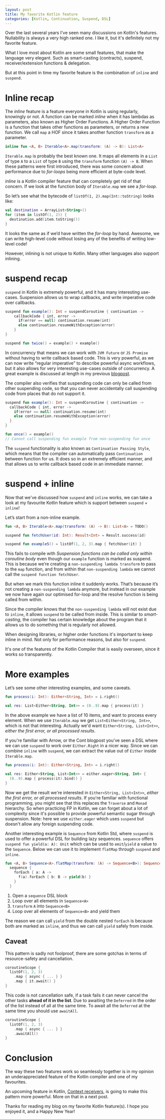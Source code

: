 ```yaml
---
layout: post
title: My favorite Kotlin feature
categories: [Kotlin, Continuation, Suspend, DSL]
---
```

Over the last several years I've seen many discussions on Kotlin's features.
Nullability is always a very high ranked one. I like it, but it's definitely not my favorite feature.

What I love most about Kotlin are some small features, that make the language very elegant. 
Such as smart-casting (contracts), suspend, receiver/extension functions & delegation.
 
But at this point in time my favorite feature is the combination of `inline` and `suspend`.

# Inline recap

The _inline_ feature is a feature everyone in Kotlin is using regularly, knowingly or not.
A function can be marked _inline_ when it has lambdas as parameters, also known as Higher Order Functions.
A Higher Order Function is a function that takes other functions as parameters, or returns a new function. We call `map` a HOF since it takes another function `transform` as a parameter. 

```kotlin
inline fun <A, B> Iterable<A>.map(transform: (A) -> B): List<A>
```

`Iterable.map` is probably the best known one.
It maps all elements in a `List` of type `A` to a `List` of type `B` using the `transform` function `(A) -> B`.
When these patterns were first introduced, there was some concern about performance due to _for-loops_ being more efficient at byte-code level.

_inline_ is a Kotlin compiler feature that can completely get rid of that concern. If we look at the function body of `Iterable.map` we see a _for-loop_.

So let’s see what the bytecode of `listOf(1, 2).map(Int::toString)` looks like:

```kotlin
val destination = ArrayList<String>()
for (item in listOf(1, 2)) {
  destination.add(item.toString())
}  
```

It looks the same as if we’d have written the _for-loop_ by hand. Awesome, we can write high-level code without losing any of the benefits of writing low-level code!

However, inlining is not unique to Kotlin. Many other languages also support inlining.

# suspend recap

`suspend` in Kotlin is extremely powerful, and it has many interesting use-cases.
Suspension allows us to wrap callbacks, and write imperative code over callbacks.

```kotlin
suspend fun example(): Int = suspendCoroutine { continuation ->
    callbackCode { int, error ->
      if(error == null) continuation.resume(int)
      else continuation.resumeWithException(error)
    }
}

suspend fun twice() = example() + example()
```

In concurrency that means we can work with `JVM Future` or `JS Promise` without having to write callback based code.
This is very powerful, as we can now write “regular imperative” to describe powerful async workflows,
but it also allows for very interesting use-cases outside of concurrency.
A great example is discussed at length in my previous [blogpost](here). 

The compiler also verifies that suspending code can only be called from other suspending code, so that you can never accidentally call suspending code from places that do not support it.

```kotlin
suspend fun example(): Int = suspendCoroutine { continuation ->
  callbackCode { int, error ->
    if(error == null) continuation.resume(int)
    else continuation.resumeWithException(error)
  }
}

fun once() = example()
// Cannot call suspending fun example from non-suspending fun once
```

The `suspend` functionality is also known as `Continuation Passing Style`, which means that the compiler can automatically pass `Continuation` between function for us.
It does so in an extremely efficient manner, and that allows us to write callback based code in an immediate manner.

# suspend + inline

Now that we've discussed how `suspend` and `inline` works,
we can take a look at my favourite Kotlin feature which is support between `suspend` + `inline`!

Let’s start from a non-inline example.

```kotlin
fun <A, B> Iterable<A>.map(transform: (A) -> B): List<A> = TODO()

suspend fun fetchUser(id: Int): Result<Int> = Result.success(id)

suspend fun example5() = listOf(1, 2, 3).map { fetchUser(it) }
```

This fails to compile with _Suspension functions can be called only within coroutine body_ even though our `example` function is marked as suspend.
This is because we’re creating a `non-suspending lambda transform` to pass to the `map` function,
and from within that `non-suspending lambda` we cannot call the `suspend function fetchUser`.

But when we mark this function inline it suddenly works.
That’s because it’s not creating a `non-suspending lambda` anymore, but instead in our example we now have again our optimised for-loop and the resolve function is being called from within.

Since the compiler knows that the `non-suspending lambda` will not exist due to `inline`, it allows `suspend` to be called from inside.
This is similar to _smart-casting_, the compiler has certain knowledge about the program that it allows us to do something that is regularly not allowed.

When designing libraries, or higher order functions it's important to keep inline in mind.
Not only for performance reasons, but also for `suspend`.

It's one of the features of the Kotlin Compiler that is easily overseen, since it works so transparently.

# More examples

Let’s see some other interesting examples, and some caveats.

```kotlin
fun process(i: Int): Either<String, Int> = i.right()

val res: List<Either<String, Int>> = (0..9).map { process(it) }
```

In the above example we have a list of 10 items, and want to process every element.
When we use `Iterable.map` we get `List<Either<String, Int>>`, which is not that interesting.
Actually we'd want `Either<String, List<Int>>`, _either the first error, or all processed results_.

If you're familiar with Arrow, or the Cont blogpost you've seen a DSL where we can use `suspend` to work over `Either.Right` in a nicer way.
Since we can combine `inline` with `suspend`, we can extract the value out of `Either` inside `Iterable.map`.

```kotlin
fun process(i: Int): Either<String, Int> = i.right()

val res: Either<String, List<Int>> = either.eager<String, Int> {
  (0..9).map { process(it).bind() }
}
```

Now we get the result we're interested in `Either<String, List<Int>>`, _either the first error, or all processed results_.
If you're familiar with functional programming, you might see that this replaces the `Traverse` and `Monad` hierarchy.
So when practicing FP in Kotlin, we can forget about a lot of complexity since it's possible to provide powerful semantic sugar through suspension.
Note: here we use `either.eager` which uses `suspend` but doesn't allow any foreign suspending code.

Another interesting example is `Sequence` from Kotlin Std,
where `suspend` is used to offer a powerful DSL for building lazy sequences.
`sequence` offers `suspend fun yield(a: A): Unit` which can be used to `emit`/`yield` a value to the `Sequence`.
Below we can use it to implement `flatMap` through `suspend` and `inline`.

```kotlin
fun <A, B> Sequence<A>.flatMap(transform: (A) -> Sequence<B>): Sequence<B> =
  sequence {
    forEach { a: A ->
      f(a).forEach { b: B -> yield(b) }
    }
  }
```

1. Open a `sequence` DSL block
2. Loop over all elements in `Sequence<A>`
3. `transform` `A` into `Sequence<B>`
4. Loop over all elements of `Sequence<B>` and yield them

The reason we can call `yield` from the double nested `forEach` is because both are marked as `inline`, and thus we can call `yield` safely from inside.

## Caveat

This pattern is sadly not foolproof, there are some gotchas in terms of resource-safety and cancellation.

```kotlin
coroutineScope {
  listOf(1, 2, 3)
    .map { async { ... } }
    .map { it.await() }
}
```

This code is not cancellation safe, if a task fails it can never cancel the other tasks **ahead of it in the list**.
Due to awaiting the `Deferred` in the order of the list instead of all at the same time.
To await all the `Deferred` at the same time you should use `awaitAll`.

```kotlin
coroutineScope {
  listOf(1, 2, 3)
    .map { async { ... } }
    .awaitAll()
}
```

# Conclusion

The way these two features work so seamlessly together is in my opinion an underappreciated feature of the Kotlin compiler and one of my favourites.

An upcoming feature in Kotlin, [Context receivers](https://github.com/Kotlin/KEEP/issues/259), is going to make this pattern more powerful. More on that in a next post.

Thanks for reading my blog on my favorite Kotlin feature(s). I hope you enjoyed it, and a Happy New Year!
